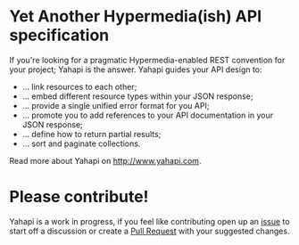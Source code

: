 # Yet Another Hypermedia(ish) API specification

If you're looking for a pragmatic Hypermedia-enabled REST convention for your project; Yahapi is the answer. Yahapi guides your API design to:

- … link resources to each other;
- … embed different resource types within your JSON response;
- … provide a single unified error format for you API;
- … promote you to add references to your API documentation in your JSON response;
- … define how to return partial results;
- … sort and paginate collections.

Read more about Yahapi on <http://www.yahapi.com>.

# Please contribute!

Yahapi is a work in progress, if you feel like contributing open up an [issue](https://github.com/nielskrijger/yahapi/issues) to start off a discussion or create a [Pull Request](https://github.com/nielskrijger/yahapi/pulls) with your suggested changes.